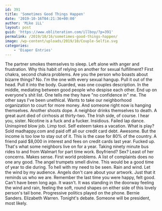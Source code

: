 ```yaml
---
id: 391
title: 'Sometimes Good Things Happen'
date: '2019-10-16T04:21:36+00:00'
author: 'Mike iLL'
layout: post
guid: 'https://www.obliteration.com/illboy/?p=391'
permalink: /2019/10/16/sometimes-good-things-happen/
image: /wp-content/uploads/2019/10/Couple-Selfie.svg
categories:
    - 'Diaper Entries'
---
```


The partner smokes themselves to sleep. Left alone with anger and frustration. Why this habit of relying on another for sexual fulfillment? First chakra, second chakra problems.
Are you the person who boasts about bizarre things? No. I'm the one with every sexual hangup.
Pull it out of the head. Pull it into the body.
Guarded, was one couples description.
In the middle, mediating between good people who despise each other. End up on everyone's shit list. One tells me they have "no confidence in" me. The other says I've been unethical. Wants to take our neighborhood organization to court for more money.
And someone right now is hanging themselves. Another shoots dope. A neighbor drinks themselves to death.
A great aunt died of cirrhosis at thirty-two. The Irish side, of course. I hear you, sister.
Nicotine is a fuck and a fucker. Insidious.
Failed lap dance. Uninspired blow job. Limp tool. Self esteem takes a vacation.
What is play?
Sold madhappy.com and paid off all our credit card debt. Awesome.
But the income is too low to stay out of it. This is the case for 80% of the country.
A friend paid $8,000 in interest and fees on credit cards last year. Fucked up. That's what some neighbors live on for a year.
Taking ninety minute bus rides to and from Walmart for part time work. Boyfriend? Sex? Least of her concerns. Makes sense.
First world problems.
A list of complaints does no one any good.
The angel trumpets smell divine. This would be a good time of year to die during.
To hell with my need to be seen. Rain and wind. Let the wind by my audience. Angels don't care about your artwork. Just that it reminds us who we are.
Remember the last time you were happy, felt good. Can't have been long ago. It wasn't. It was standing in the doorway feeling the wind and rain, feeling the soft, round shapes on either side of this lovely person's tail bone. Progressive politics played on the phone. Bernie Sanders. Elizabeth Warren. Tonight's debate.
Someone will be president, most likely.